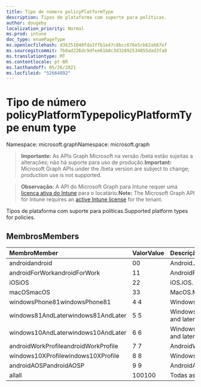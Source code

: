 ```yaml
---
title: Tipo de número policyPlatformType
description: Tipos de plataforma com suporte para políticas.
author: dougeby
localization_priority: Normal
ms.prod: intune
doc_type: enumPageType
ms.openlocfilehash: d36251048fda3ffb1e47c8bcc676e5cb62ab67ef
ms.sourcegitcommit: 7b8ad226dc9dfee61b8c3d32892534855dad3fa0
ms.translationtype: MT
ms.contentlocale: pt-BR
ms.lasthandoff: 05/26/2021
ms.locfileid: "52664892"
---
```

# <a name="policyplatformtype-enum-type"></a><span data-ttu-id="54e0d-103">Tipo de número policyPlatformType</span><span class="sxs-lookup"><span data-stu-id="54e0d-103">policyPlatformType enum type</span></span>

<span data-ttu-id="54e0d-104">Namespace: microsoft.graph</span><span class="sxs-lookup"><span data-stu-id="54e0d-104">Namespace: microsoft.graph</span></span>

> <span data-ttu-id="54e0d-105">**Importante:** As APIs Graph Microsoft na versão /beta estão sujeitas a alterações; não há suporte para uso de produção.</span><span class="sxs-lookup"><span data-stu-id="54e0d-105">**Important:** Microsoft Graph APIs under the /beta version are subject to change; production use is not supported.</span></span>

> <span data-ttu-id="54e0d-106">**Observação:** A API do Microsoft Graph para Intune requer uma [licença ativa do Intune](https://go.microsoft.com/fwlink/?linkid=839381) para o locatário.</span><span class="sxs-lookup"><span data-stu-id="54e0d-106">**Note:** The Microsoft Graph API for Intune requires an [active Intune license](https://go.microsoft.com/fwlink/?linkid=839381) for the tenant.</span></span>

<span data-ttu-id="54e0d-107">Tipos de plataforma com suporte para políticas.</span><span class="sxs-lookup"><span data-stu-id="54e0d-107">Supported platform types for policies.</span></span>

## <a name="members"></a><span data-ttu-id="54e0d-108">Membros</span><span class="sxs-lookup"><span data-stu-id="54e0d-108">Members</span></span>
|<span data-ttu-id="54e0d-109">Membro</span><span class="sxs-lookup"><span data-stu-id="54e0d-109">Member</span></span>|<span data-ttu-id="54e0d-110">Valor</span><span class="sxs-lookup"><span data-stu-id="54e0d-110">Value</span></span>|<span data-ttu-id="54e0d-111">Descrição</span><span class="sxs-lookup"><span data-stu-id="54e0d-111">Description</span></span>|
|:---|:---|:---|
|<span data-ttu-id="54e0d-112">android</span><span class="sxs-lookup"><span data-stu-id="54e0d-112">android</span></span>|<span data-ttu-id="54e0d-113">0</span><span class="sxs-lookup"><span data-stu-id="54e0d-113">0</span></span>|<span data-ttu-id="54e0d-114">Android.</span><span class="sxs-lookup"><span data-stu-id="54e0d-114">Android.</span></span>|
|<span data-ttu-id="54e0d-115">androidForWork</span><span class="sxs-lookup"><span data-stu-id="54e0d-115">androidForWork</span></span>|<span data-ttu-id="54e0d-116">1</span><span class="sxs-lookup"><span data-stu-id="54e0d-116">1</span></span>|<span data-ttu-id="54e0d-117">AndroidForWork.</span><span class="sxs-lookup"><span data-stu-id="54e0d-117">AndroidForWork.</span></span>|
|<span data-ttu-id="54e0d-118">iOS</span><span class="sxs-lookup"><span data-stu-id="54e0d-118">iOS</span></span>|<span data-ttu-id="54e0d-119">2</span><span class="sxs-lookup"><span data-stu-id="54e0d-119">2</span></span>|<span data-ttu-id="54e0d-120">iOS.</span><span class="sxs-lookup"><span data-stu-id="54e0d-120">iOS.</span></span>|
|<span data-ttu-id="54e0d-121">macOS</span><span class="sxs-lookup"><span data-stu-id="54e0d-121">macOS</span></span>|<span data-ttu-id="54e0d-122">3</span><span class="sxs-lookup"><span data-stu-id="54e0d-122">3</span></span>|<span data-ttu-id="54e0d-123">MacOS.</span><span class="sxs-lookup"><span data-stu-id="54e0d-123">MacOS.</span></span>|
|<span data-ttu-id="54e0d-124">windowsPhone81</span><span class="sxs-lookup"><span data-stu-id="54e0d-124">windowsPhone81</span></span>|<span data-ttu-id="54e0d-125">4 </span><span class="sxs-lookup"><span data-stu-id="54e0d-125">4</span></span>|<span data-ttu-id="54e0d-126">WindowsPhone 8.1.</span><span class="sxs-lookup"><span data-stu-id="54e0d-126">WindowsPhone 8.1.</span></span>|
|<span data-ttu-id="54e0d-127">windows81AndLater</span><span class="sxs-lookup"><span data-stu-id="54e0d-127">windows81AndLater</span></span>|<span data-ttu-id="54e0d-128">5 </span><span class="sxs-lookup"><span data-stu-id="54e0d-128">5</span></span>|<span data-ttu-id="54e0d-129">Windows 8.1 e posterior</span><span class="sxs-lookup"><span data-stu-id="54e0d-129">Windows 8.1 and later</span></span>|
|<span data-ttu-id="54e0d-130">windows10AndLater</span><span class="sxs-lookup"><span data-stu-id="54e0d-130">windows10AndLater</span></span>|<span data-ttu-id="54e0d-131">6 </span><span class="sxs-lookup"><span data-stu-id="54e0d-131">6</span></span>|<span data-ttu-id="54e0d-132">Windows 10 e posterior.</span><span class="sxs-lookup"><span data-stu-id="54e0d-132">Windows 10 and later.</span></span>|
|<span data-ttu-id="54e0d-133">androidWorkProfile</span><span class="sxs-lookup"><span data-stu-id="54e0d-133">androidWorkProfile</span></span>|<span data-ttu-id="54e0d-134">7 </span><span class="sxs-lookup"><span data-stu-id="54e0d-134">7</span></span>|<span data-ttu-id="54e0d-135">AndroidWorkProfile.</span><span class="sxs-lookup"><span data-stu-id="54e0d-135">AndroidWorkProfile.</span></span>|
|<span data-ttu-id="54e0d-136">windows10XProfile</span><span class="sxs-lookup"><span data-stu-id="54e0d-136">windows10XProfile</span></span>|<span data-ttu-id="54e0d-137">8 </span><span class="sxs-lookup"><span data-stu-id="54e0d-137">8</span></span>|<span data-ttu-id="54e0d-138">Windows10XProfile.</span><span class="sxs-lookup"><span data-stu-id="54e0d-138">Windows10XProfile.</span></span>|
|<span data-ttu-id="54e0d-139">androidAOSP</span><span class="sxs-lookup"><span data-stu-id="54e0d-139">androidAOSP</span></span>|<span data-ttu-id="54e0d-140">9 </span><span class="sxs-lookup"><span data-stu-id="54e0d-140">9</span></span>|<span data-ttu-id="54e0d-141">AndroidAOSPProfile.</span><span class="sxs-lookup"><span data-stu-id="54e0d-141">AndroidAOSPProfile.</span></span>|
|<span data-ttu-id="54e0d-142">all</span><span class="sxs-lookup"><span data-stu-id="54e0d-142">all</span></span>|<span data-ttu-id="54e0d-143">100</span><span class="sxs-lookup"><span data-stu-id="54e0d-143">100</span></span>|<span data-ttu-id="54e0d-144">Todas as plataformas.</span><span class="sxs-lookup"><span data-stu-id="54e0d-144">All platforms.</span></span>|



